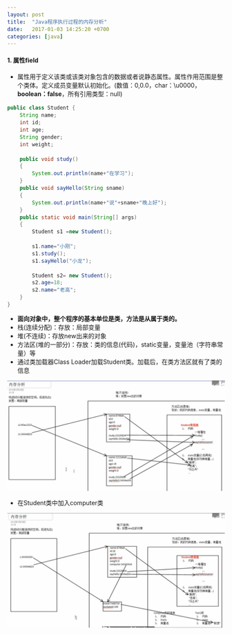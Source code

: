```yaml
---
layout: post
title:  "Java程序执行过程的内存分析"
date:   2017-01-03 14:25:20 +0700
categories: [java]
---
```


#### 1. 属性field ####


- 属性用于定义该类或该类对象包含的数据或者说静态属性。属性作用范围是整个类体。定义成员变量默认初始化。(数值：0,0.0，char：\u0000，**boolean：false**，所有引用类型：null)

```java
public class Student {
	String name;
	int id;
	int age;
	String gender;
	int weight;
	
	public void study()
	{
		System.out.println(name+"在学习");
	}
	public void sayHello(String sname)
	{
		System.out.println(name+"说"+sname+"晚上好");
	}
	public static void main(String[] args)
	{
		Student s1 =new Student();
		
		s1.name="小刚";
		s1.study();
		s1.sayHello("小龙");
		
		Student s2= new Student();
		s2.age=18;
		s2.name="老高";
	}
}
```

- **面向对象中，整个程序的基本单位是类，方法是从属于类的。**
- 栈(连续分配)：存放：局部变量
- 堆(不连续)：存放new出来的对象
- 方法区(堆的一部分)：存放：类的信息(代码)，static变量，变量池（字符串常量）等
- 通过类加载器Class Loader加载Student类。加载后，在类方法区就有了类的信息

![fenxi1](https://raw.githubusercontent.com/Qlb6x/Qlb6x.github.io/master/img/5.jpg "fenxi1")
- 在Student类中加入computer类

![fenxi2](https://raw.githubusercontent.com/Qlb6x/Qlb6x.github.io/master/img/6.jpg "fenxi2")



